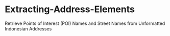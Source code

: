 # Extracting-Address-Elements
Retrieve Points of Interest (POI) Names and Street Names from Unformatted Indonesian Addresses
